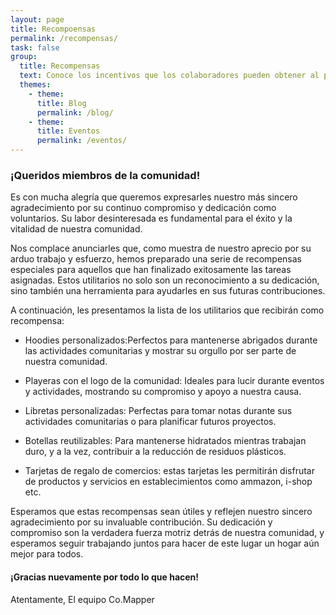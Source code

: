 ```yaml
---
layout: page
title: Recompoensas
permalink: /recompensas/
task: false
group:
  title: Recompensas
  text: Conoce los incentivos que los colaboradores pueden obtener al participar activamente en la comunidad.
  themes:
    - theme:
      title: Blog
      permalink: /blog/
    - theme:
      title: Eventos
      permalink: /eventos/
---
```



### ¡Queridos miembros de la comunidad! 
 
Es con mucha alegría que queremos expresarles nuestro más sincero agradecimiento por su continuo compromiso y dedicación como voluntarios. Su labor desinteresada es fundamental para el éxito y la vitalidad de nuestra comunidad. 
 
Nos complace anunciarles que, como muestra de nuestro aprecio por su arduo trabajo y esfuerzo, hemos preparado una serie de recompensas especiales para aquellos que han finalizado exitosamente las tareas asignadas. Estos utilitarios no solo son un reconocimiento a su dedicación, sino también una herramienta para ayudarles en sus futuras contribuciones. 
 
A continuación, les presentamos la lista de los utilitarios que recibirán como recompensa: 
 
* Hoodies personalizados:Perfectos para mantenerse abrigados durante las actividades comunitarias y mostrar su orgullo por ser parte de nuestra comunidad. 
 
* Playeras con el logo de la comunidad: Ideales para lucir durante eventos y actividades, mostrando su compromiso y apoyo a nuestra causa. 
 
* Libretas personalizadas: Perfectas para tomar notas durante sus actividades comunitarias o para planificar futuros proyectos. 
 
* Botellas reutilizables: Para mantenerse hidratados mientras trabajan duro, y a la vez, contribuir a la reducción de residuos plásticos. 
 
* Tarjetas de regalo de comercios: estas tarjetas les permitirán disfrutar de productos y servicios en establecimientos como ammazon, i-shop etc.  
 
Esperamos que estas recompensas sean útiles y reflejen nuestro sincero agradecimiento por su invaluable contribución. Su dedicación y compromiso son la verdadera fuerza motriz detrás de nuestra comunidad, y esperamos seguir trabajando juntos para hacer de este lugar un hogar aún mejor para todos. 
 
#### ¡Gracias nuevamente por todo lo que hacen! 
 
Atentamente, 
El equipo Co.Mapper
